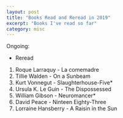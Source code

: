 ```yaml
---
layout: post
title: "Books Read and Reread in 2019"
excerpt: "Books I've read so far"
category: misc
---
```


Ongoing:
* Reread

1. Roque Larraquy - La comemadre
1. Tillie Walden - On a Sunbeam
1. Kurt Vonnegut - Slaughterhouse-Five*
1. Ursula K. Le Guin - The Dispossessed
1. William Gibson - Neuromancer*
1. David Peace - Ninteen Eighty-Three
1. Lorraine Hansberry - A Raisin in the Sun